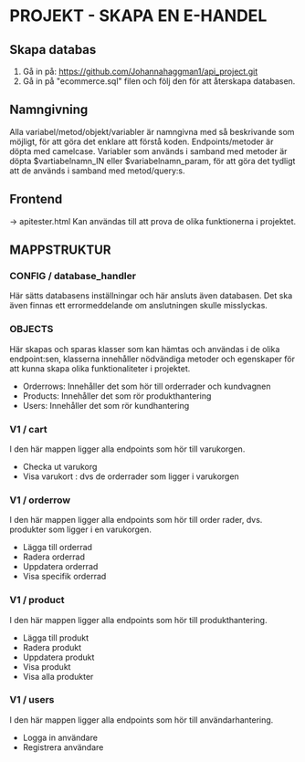 #  PROJEKT - SKAPA EN E-HANDEL

## Skapa databas 

1. Gå in på: https://github.com/Johannahaggman1/api_project.git
2. Gå in på "ecommerce.sql" filen och följ den för att återskapa databasen. 

## Namngivning 
Alla variabel/metod/objekt/variabler är namngivna med så beskrivande som möjligt, för att göra det enklare att förstå koden. 
Endpoints/metoder är döpta med camelcase. Variabler som används i samband med metoder är döpta $vartiabelnamn_IN eller $variabelnamn_param, 
för att göra det tydligt att de används i samband med metod/query:s.  

## Frontend
-> apitester.html 
Kan användas till att prova de olika funktionerna i projektet.  

## MAPPSTRUKTUR 

### CONFIG / database_handler 
Här sätts databasens inställningar och här ansluts även databasen. Det ska även finnas ett errormeddelande om anslutningen skulle misslyckas. 

### OBJECTS 
Här skapas och sparas klasser som kan hämtas och användas i de olika endpoint:sen, klasserna innehåller nödvändiga metoder och egenskaper för att 
kunna skapa olika funktionaliteter i projektet. 
- Orderrows: Innehåller det som hör till orderrader och kundvagnen
- Products: Innehåller det som rör produkthantering 
- Users: Innehåller det som rör kundhantering

### V1 / cart
I den här mappen ligger alla endpoints som hör till varukorgen.
- Checka ut varukorg
- Visa varukort : dvs de orderrader som ligger i varukorgen

### V1 / orderrow
I den här mappen ligger alla endpoints som hör till order rader, dvs. produkter som ligger i en varukorgen. 
- Lägga till orderrad 
- Radera orderrad 
- Uppdatera orderrad
- Visa specifik orderrad

### V1 / product 
I den här mappen ligger alla endpoints som hör till produkthantering.
- Lägga till produkt 
- Radera produkt 
- Uppdatera produkt 
- Visa produkt 
- Visa alla produkter 

### V1 / users 
I den här mappen ligger alla endpoints som hör till användarhantering.
- Logga in användare 
- Registrera användare

